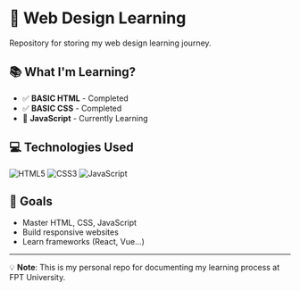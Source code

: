 # 🎨 Web Design Learning

Repository for storing my web design learning journey.

## 📚 What I'm Learning?

- ✅ **BASIC HTML** - Completed
- ✅ **BASIC CSS** - Completed  
- 🔄 **JavaScript** - Currently Learning

<!--## 📁 Folder Structure

```
📦 This Repo
├── 📂 HTML/          # HTML exercises
├── 📂 CSS/           # CSS exercises
├── 📂 JavaScript/    # JavaScript exercises
└── 📂 Projects/      # Small projects
```-->

## 💻 Technologies Used

![HTML5](https://img.shields.io/badge/HTML5-E34F26?style=flat&logo=html5&logoColor=white)
![CSS3](https://img.shields.io/badge/CSS3-1572B6?style=flat&logo=css3&logoColor=white)
![JavaScript](https://img.shields.io/badge/JavaScript-F7DF1E?style=flat&logo=javascript&logoColor=black)

## 🎯 Goals

- Master HTML, CSS, JavaScript
- Build responsive websites
- Learn frameworks (React, Vue...)

---

💡 **Note**: This is my personal repo for documenting my learning process at FPT University.

